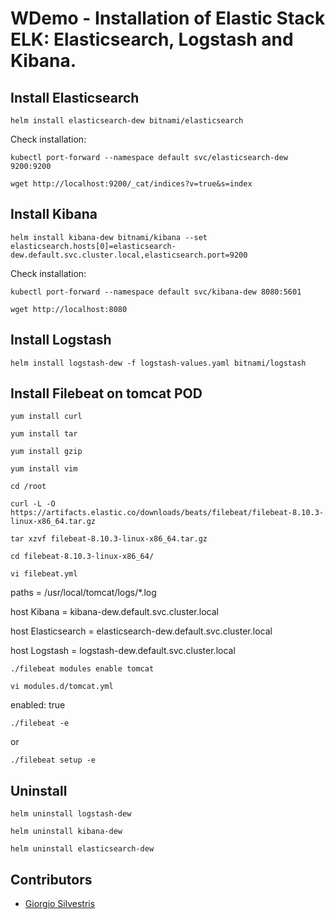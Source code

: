 # WDemo - Installation of Elastic Stack ELK: Elasticsearch, Logstash and Kibana.

## Install Elasticsearch

`helm install elasticsearch-dew bitnami/elasticsearch`

Check installation:

`kubectl port-forward --namespace default svc/elasticsearch-dew 9200:9200`

`wget http://localhost:9200/_cat/indices?v=true&s=index`

## Install Kibana

`helm install kibana-dew bitnami/kibana --set elasticsearch.hosts[0]=elasticsearch-dew.default.svc.cluster.local,elasticsearch.port=9200`

Check installation:

`kubectl port-forward --namespace default svc/kibana-dew 8080:5601`

`wget http://localhost:8080`

## Install Logstash

`helm install logstash-dew -f logstash-values.yaml bitnami/logstash`

## Install Filebeat on tomcat POD

`yum install curl`

`yum install tar`

`yum install gzip`

`yum install vim`

`cd /root`

`curl -L -O https://artifacts.elastic.co/downloads/beats/filebeat/filebeat-8.10.3-linux-x86_64.tar.gz`

`tar xzvf filebeat-8.10.3-linux-x86_64.tar.gz`

`cd filebeat-8.10.3-linux-x86_64/`

`vi filebeat.yml`

paths = /usr/local/tomcat/logs/*.log

host Kibana = kibana-dew.default.svc.cluster.local

host Elasticsearch = elasticsearch-dew.default.svc.cluster.local

host Logstash = logstash-dew.default.svc.cluster.local

`./filebeat modules enable tomcat`

`vi modules.d/tomcat.yml`

enabled: true

`./filebeat -e`

or

`./filebeat setup -e`

## Uninstall

`helm uninstall logstash-dew`

`helm uninstall kibana-dew`

`helm uninstall elasticsearch-dew`

## Contributors

* [Giorgio Silvestris](https://github.com/giosil)

